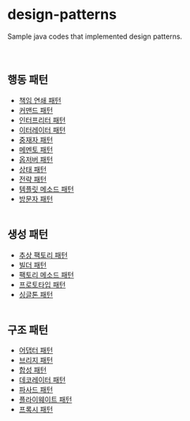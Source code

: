 # design-patterns
Sample java codes that implemented design patterns.<br><br><br>

## 행동 패턴
- <a href="https://github.com/bidulgi69/design-patterns/tree/main/behavioral-patterns/chain-of-responsibility">책임 연쇄 패턴</a>
- <a href="https://github.com/bidulgi69/design-patterns/tree/main/behavioral-patterns/command-pattern">커맨드 패턴</a>
- <a href="https://github.com/bidulgi69/design-patterns/tree/main/behavioral-patterns/interpreter-pattern">인터프리터 패턴</a>
- <a href="https://github.com/bidulgi69/design-patterns/tree/main/behavioral-patterns/iterator-pattern">이터레이터 패턴</a>
- <a href="https://github.com/bidulgi69/design-patterns/tree/main/behavioral-patterns/mediator-pattern">중재자 패턴</a>
- <a href="https://github.com/bidulgi69/design-patterns/tree/main/behavioral-patterns/memento-pattern">메멘토 패턴</a>
- <a href="https://github.com/bidulgi69/design-patterns/tree/main/behavioral-patterns/observer-pattern">옵저버 패턴</a>
- <a href="https://github.com/bidulgi69/design-patterns/tree/main/behavioral-patterns/state-pattern">상태 패턴</a>
- <a href="https://github.com/bidulgi69/design-patterns/tree/main/behavioral-patterns/strategy-pattern">전략 패턴</a>
- <a href="https://github.com/bidulgi69/design-patterns/tree/main/behavioral-patterns/template-method-pattern">템플릿 메소드 패턴</a>
- <a href="https://github.com/bidulgi69/design-patterns/tree/main/behavioral-patterns/visitor-pattern">방문자 패턴</a>
<br><br>
## 생성 패턴
- <a href="https://github.com/bidulgi69/design-patterns/tree/main/creational-patterns/abstract-factory-pattern">추상 팩토리 패턴</a>
- <a href="https://github.com/bidulgi69/design-patterns/tree/main/creational-patterns/builder-pattern">빌더 패턴</a>
- <a href="https://github.com/bidulgi69/design-patterns/tree/main/creational-patterns/factory-method-pattern">팩토리 메소드 패턴</a>
- <a href="https://github.com/bidulgi69/design-patterns/tree/main/creational-patterns/prototype-pattern">프로토타입 패턴</a>
- <a href="https://github.com/bidulgi69/design-patterns/tree/main/creational-patterns/singleton-pattern">싱글톤 패턴</a>
<br><br>
## 구조 패턴
- <a href="https://github.com/bidulgi69/design-patterns/tree/main/structural-patterns/adapter-pattern">어댑터 패턴</a>
- <a href="https://github.com/bidulgi69/design-patterns/tree/main/structural-patterns/bridge-pattern">브리지 패턴</a>
- <a href="https://github.com/bidulgi69/design-patterns/tree/main/structural-patterns/composite-pattern">합성 패턴</a>
- <a href="https://github.com/bidulgi69/design-patterns/tree/main/structural-patterns/decorator-pattern">데코레이터 패턴</a>
- <a href="https://github.com/bidulgi69/design-patterns/tree/main/structural-patterns/facade-pattern">파사드 패턴</a>
- <a href="https://github.com/bidulgi69/design-patterns/tree/main/structural-patterns/flyweight-pattern">플라이웨이트 패턴</a>
- <a href="https://github.com/bidulgi69/design-patterns/tree/main/structural-patterns/proxy-pattern">프록시 패턴</a>
